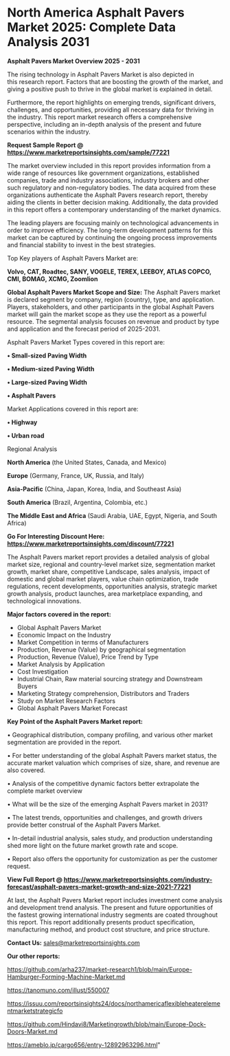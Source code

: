 # North America Asphalt Pavers Market 2025: Complete Data Analysis 2031

<Strong> Asphalt Pavers Market Overview 2025 - 2031</strong>

The rising technology in Asphalt Pavers Market is also depicted in this research report. Factors that are boosting the growth of the market, and giving a positive push to thrive in the global market is explained in detail.

Furthermore, the report highlights on emerging trends, significant drivers, challenges, and opportunities, providing all necessary data for thriving in the industry. This report market research offers a comprehensive perspective, including an in-depth analysis of the present and future scenarios within the industry.

<strong>Request Sample Report @ <a href=https://www.marketreportsinsights.com/sample/77221>https://www.marketreportsinsights.com/sample/77221</a></strong>

The market overview included in this report provides information from a wide range of resources like government organizations, established companies, trade and industry associations, industry brokers and other such regulatory and non-regulatory bodies. The data acquired from these organizations authenticate the Asphalt Pavers research report, thereby aiding the clients in better decision making. Additionally, the data provided in this report offers a contemporary understanding of the market dynamics.

The leading players are focusing mainly on technological advancements in order to improve efficiency. The long-term development patterns for this market can be captured by continuing the ongoing process improvements and financial stability to invest in the best strategies.

Top Key players of Asphalt Pavers Market are:

<strong>Volvo, CAT, Roadtec, SANY, VOGELE, TEREX, LEEBOY, ATLAS COPCO, CMI, BOMAG, XCMG, Zoomlion</strong>

<strong><b>Global Asphalt Pavers Market Scope and Size:</b></strong>
The Asphalt Pavers market is declared segment by company, region (country), type, and application. Players, stakeholders, and other participants in the global Asphalt Pavers market will gain the market scope as they use the report as a powerful resource. The segmental analysis focuses on revenue and product by type and application and the forecast period of 2025-2031.

Asphalt Pavers Market Types covered in this report are:

<strong>• Small-sized Paving Width

• Medium-sized Paving Width

• Large-sized Paving Width

• Asphalt Pavers</strong>

Market Applications covered in this report are:

<strong>• Highway

• Urban road</strong> 

Regional Analysis

<strong>North America</strong> (the United States, Canada, and Mexico)

<strong>Europe</strong> (Germany, France, UK, Russia, and Italy)

<strong>Asia-Pacific</strong> (China, Japan, Korea, India, and Southeast Asia)

<strong>South America</strong> (Brazil, Argentina, Colombia, etc.)

<strong>The Middle East and Africa</strong> (Saudi Arabia, UAE, Egypt, Nigeria, and South Africa)

<strong>Go For Interesting Discount Here: <a href=https://www.marketreportsinsights.com/discount/77221>https://www.marketreportsinsights.com/discount/77221</a></strong>

The Asphalt Pavers market report provides a detailed analysis of global market size, regional and country-level market size, segmentation market growth, market share, competitive Landscape, sales analysis, impact of domestic and global market players, value chain optimization, trade regulations, recent developments, opportunities analysis, strategic market growth analysis, product launches, area marketplace expanding, and technological innovations.

<strong><b>Major factors covered in the report:</b></strong>
<ul>
  <li>Global Asphalt Pavers Market </li>
  <li>Economic Impact on the Industry</li>
  <li>Market Competition in terms of Manufacturers</li>
  <li>Production, Revenue (Value) by geographical segmentation</li>
  <li>Production, Revenue (Value), Price Trend by Type</li>
  <li>Market Analysis by Application</li>
  <li>Cost Investigation</li>
  <li>Industrial Chain, Raw material sourcing strategy and Downstream Buyers</li>
  <li>Marketing Strategy comprehension, Distributors and Traders</li>
  <li>Study on Market Research Factors</li>
  <li>Global Asphalt Pavers Market Forecast</li>
</ul>

<strong><b>Key Point of the Asphalt Pavers Market report:</b></strong>

• Geographical distribution, company profiling, and various other market segmentation are provided in the report.

• For better understanding of the global Asphalt Pavers market status, the accurate market valuation which comprises of size, share, and revenue are also covered.

• Analysis of the competitive dynamic factors better extrapolate the complete market overview

• What will be the size of the emerging Asphalt Pavers market in 2031?

• The latest trends, opportunities and challenges, and growth drivers provide better construal of the Asphalt Pavers Market.

• In-detail industrial analysis, sales study, and production understanding shed more light on the future market growth rate and scope.

• Report also offers the opportunity for customization as per the customer request.

<strong><b>View Full Report @ <a href=https://www.marketreportsinsights.com/industry-forecast/asphalt-pavers-market-growth-and-size-2021-77221>https://www.marketreportsinsights.com/industry-forecast/asphalt-pavers-market-growth-and-size-2021-77221</a></b></strong>


At last, the Asphalt Pavers Market report includes investment come analysis and development trend analysis. The present and future opportunities of the fastest growing international industry segments are coated throughout this report. This report additionally presents product specification, manufacturing method, and product cost structure, and price structure.

<strong>Contact Us:</strong>
sales@marketreportsinsights.com

<strong>Our other reports:</strong>

<a href=https://github.com/arha237/market-research1/blob/main/Europe-Hamburger-Forming-Machine-Market.md>https://github.com/arha237/market-research1/blob/main/Europe-Hamburger-Forming-Machine-Market.md</a>

<a href=https://tanomuno.com/illust/550007>https://tanomuno.com/illust/550007</a>

<a href=https://issuu.com/reportsinsights24/docs/northamericaflexibleheaterelementmarketstrategicfo>https://issuu.com/reportsinsights24/docs/northamericaflexibleheaterelementmarketstrategicfo</a>

<a href=https://github.com/Hindavi8/Marketingrowth/blob/main/Europe-Dock-Doors-Market.md>https://github.com/Hindavi8/Marketingrowth/blob/main/Europe-Dock-Doors-Market.md</a>

<a href=https://ameblo.jp/cargo656/entry-12892963296.html>https://ameblo.jp/cargo656/entry-12892963296.html</a>"
